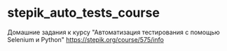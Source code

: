 # stepik_auto_tests_course
Домашние задания к курсу "Автоматизация тестирования с помощью Selenium и Python"
https://stepik.org/course/575/info